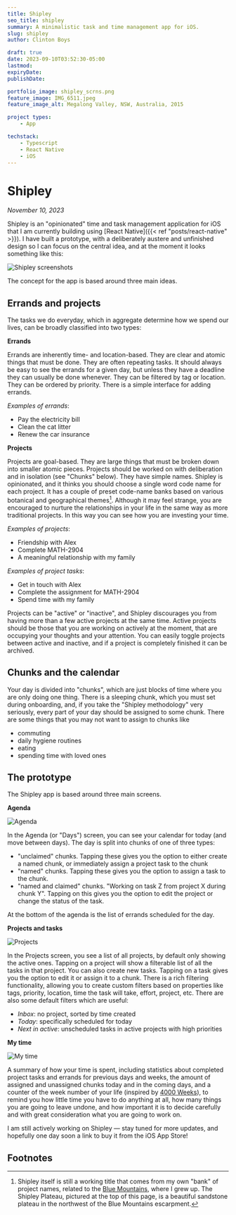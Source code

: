 ```yaml
---
title: Shipley
seo_title: shipley
summary: A minimalistic task and time management app for iOS.
slug: shipley
author: Clinton Boys

draft: true
date: 2023-09-10T03:52:30-05:00
lastmod: 
expiryDate: 
publishDate: 

portfolio_image: shipley_scrns.png
feature_image: IMG_6511.jpeg
feature_image_alt: Megalong Valley, NSW, Australia, 2015

project types: 
    - App

techstack:
    - Typescript
    - React Native
    - iOS
---
```


# Shipley

*November 10, 2023*

Shipley is an "opinionated" time and task management application for iOS that I am currently building using [React Native]({{< ref "posts/react-native" >}}). I have built a prototype, with a deliberately austere and unfinished design so I can focus on the central idea, and at the moment it looks something like this:

![Shipley screenshots](shipley_scrns.png)

The concept for the app is based around three main ideas. 

## Errands and projects

The tasks we do everyday, which in aggregate determine how we spend our lives, can be broadly classified into two types: 

**Errands**

Errands are inherently time- and location-based. They are clear and atomic things that must be done.  They are often repeating tasks. It should always be easy to see the errands for a given day, but unless they have a deadline they can usually be done whenever. They can be filtered by tag or location. They can be ordered by priority. There is a simple interface for adding errands. 

*Examples of errands*:

- Pay the electricity bill
- Clean the cat litter
- Renew the car insurance

**Projects**

Projects are goal-based. They are large things that must be broken down into smaller atomic pieces. Projects should be worked on with deliberation and in isolation (see "Chunks" below). They have simple names. Shipley is opinionated, and it thinks you should choose a single word code name for each project. It has a couple of preset code-name banks based on various botanical and geographical themes[^1]. Although it may feel strange, you are encouraged to nurture the relationships in your life in the same way as more traditional projects.
In this way you can see how you are investing your time. 

*Examples of projects*:

- Friendship with Alex
- Complete MATH-2904
- A meaningful relationship with my family

*Examples of project tasks*:

- Get in touch with Alex
- Complete the assignment for MATH-2904
- Spend time with my family

Projects can be "active" or "inactive", and Shipley discourages you from having more than a few active projects at the same time. Active projects should be those that you are working on actively at the moment, that are occupying your thoughts and your attention. You can easily toggle projects between active and inactive, and if a project is completely finished it can be archived. 

## Chunks and the calendar

Your day is divided into "chunks", which are just blocks of time where you are only doing one thing. There is a sleeping chunk, which you must set during onboarding, and, if you take the "Shipley methodology" very seriously, every part of your day should be assigned to some chunk. There are some things that you may not want to assign to chunks like

- commuting
- daily hygiene routines
- eating
- spending time with loved ones

## The prototype

The Shipley app is based around three main screens.

**Agenda**

![Agenda](agenda.png)

In the Agenda (or "Days") screen, you can see your calendar for today (and move between days). The day is split into chunks of one of three types:

- "unclaimed" chunks. Tapping these gives you the option to either create a named chunk, or immediately assign a project task to the chunk
- "named" chunks. Tapping these gives you the option to assign a task to the chunk.
- "named and claimed" chunks. "Working on task Z from project X during chunk Y". Tapping on this gives you the option to edit the project or change the status of the task.

At the bottom of the agenda is the list of errands scheduled for the day. 

**Projects and tasks**

![Projects](projects.png)

In the Projects screen, you see a list of all projects, by default only showing the active ones. Tapping on a project will show a filterable list of all the tasks in that project. You can also create new tasks. Tapping on a task gives you the option to edit it or assign it to a chunk. There is a rich filtering functionality, allowing you to create custom filters based on properties like tags, priority, location, time the task will take, effort, project, etc. There are also some default filters which are useful:

- *Inbox*: no project, sorted by time created
- *Today*: specifically scheduled for today
- *Next in active*: unscheduled tasks in active projects with high priorities

**My time**

![My time](mytime.png)

A summary of how your time is spent, including statistics about completed project tasks and errands for previous days and weeks, the amount of assigned and unassigned chunks today and in the coming days, and a counter of the week number of your life (inspired by [4000 Weeks](https://en.wikipedia.org/wiki/Four_Thousand_Weeks:_Time_Management_for_Mortals)), to remind you how little time you have to do anything at all, how many things you are going to leave undone, and how important it is to decide carefully and with great consideration what you are going to work on.  

I am still actively working on Shipley &mdash; stay tuned for more updates, and hopefully one day soon a link to buy it from the iOS App Store!

## Footnotes

[^1]: Shipley itself is still a working title that comes from my own "bank" of project names, related to the [Blue Mountains](https://en.wikipedia.org/wiki/Blue_Mountains_(New_South_Wales)), where I grew up. The Shipley Plateau, pictured at the top of this page, is a beautiful sandstone plateau in the northwest of the Blue Mountains escarpment. 

